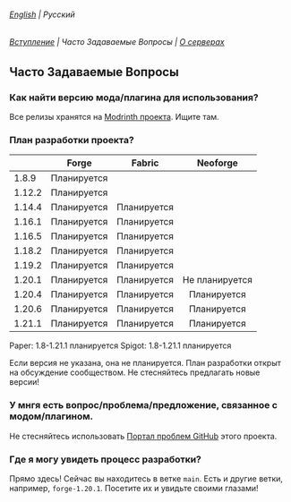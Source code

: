 ###### [English](/FAQ.md) | Русский
###### [Вступление](README_ru.md) | Часто Задаваемые Вопросы | [О серверах](SERVER_README_ru.md)

## Часто Задаваемые Вопросы

### Как найти версию мода/плагина для использования?

Все релизы хранятся на [Modrinth проекта](https://modrinth.com/project/minecraft-world-api). Ищите там.

### План разработки проекта?

|        |    Forge    |   Fabric    |    Neoforge    |
|--------|:-----------:|:-----------:|:--------------:|
| 1.8.9  | Планируется |             |                |
| 1.12.2 | Планируется |             |                |
| 1.14.4 | Планируется | Планируется |                |
| 1.16.1 | Планируется | Планируется |                |
| 1.16.5 | Планируется | Планируется |                |
| 1.18.2 | Планируется | Планируется |                |
| 1.19.2 | Планируется | Планируется |                |
| 1.20.1 | Планируется | Планируется | Не планируется |
| 1.20.4 | Планируется | Планируется |  Планируется   |
| 1.20.6 | Планируется | Планируется |  Планируется   |
| 1.21.1 | Планируется | Планируется |  Планируется   |

Paper: 1.8-1.21.1 планируется
Spigot: 1.8-1.21.1 планируется

Если версия не указана, она не планируется. План разработки открыт на обсуждение сообществом. Не стесняйтесь предлагать новые версии!

### У мнгя есть вопрос/проблема/предложение, связанное с модом/плагином.

Не стесняйтесь использовать [Портал проблем GitHub](https://github.com/vpgel/Minecraft-World-API/issues) этого проекта.

### Где я могу увидеть процесс разработки?

Прямо здесь! Сейчас вы находитесь в ветке `main`. Есть и другие ветки, например, `forge-1.20.1`. Посетите их и увидьте своими глазами!